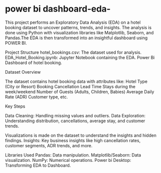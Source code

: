 # power bi dashboard-eda-

This project performs an Exploratory Data Analysis (EDA) on a hotel booking dataset to uncover patterns, trends, and insights. The analysis is done using Python with visualization libraries like Matplotlib, Seaborn, and Pandas.The EDA is then transformed into an insightful dashboard using POWER BI.

Project Structure
hotel_bookings.csv: The dataset used for analysis.
EDA_Hotel_Booking.ipynb: Jupyter Notebook containing the EDA.
Power Bi Dashboard of hotel booking.

Dataset Overview

The dataset contains hotel booking data with attributes like:
Hotel Type (City or Resort)
Booking Cancellation
Lead Time
Stays during the week/weekend
Number of Guests (Adults, Children, Babies)
Average Daily Rate (ADR)
Customer type, etc.

Key Steps

Data Cleaning: Handling missing values and outliers.
Data Exploration: Understanding distribution, cancellations, average stay, and customer trends.

Visualizations is made on the dataset to understand the insights and hidden findings.
Insights: Key business insights like high cancellation rates, customer segments, ADR trends, and more.

Libraries Used
Pandas: Data manipulation.
Matplotlib/Seaborn: Data visualization.
NumPy: Numerical operations.
Power bi Desktop: Transforming EDA to Dashboard.
